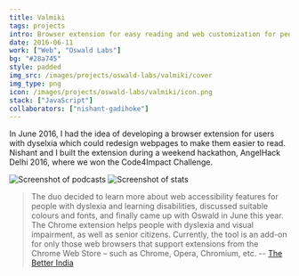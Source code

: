 ```yaml
---
title: Valmiki
tags: projects
intro: Browser extension for easy reading and web customization for people with dyslexia
date: 2016-06-11
work: ["Web", "Oswald Labs"]
bg: "#28a745"
style: padded
img_src: /images/projects/oswald-labs/valmiki/cover
img_type: png
icon: /images/projects/oswald-labs/valmiki/icon.png
stack: ["JavaScript"]
collaborators: ["nishant-gadihoke"]
---
```


In June 2016, I had the idea of developing a browser extension for users with dyselxia which could redesign webpages to make them easier to read. Nishant and I built the extension during a weekend hackathon, AngelHack Delhi 2016, where we won the Code4Impact Challenge.

<div class="two-images">
  <img src="/images/projects/oswald-labs/valmiki/homepage.png" alt="Screenshot of podcasts">
  <img src="/images/projects/oswald-labs/valmiki/preferences.png" alt="Screenshot of stats">
</div>

> The duo decided to learn more about web accessibility features for people with dyslexia and learning disabilities, discussed suitable colours and fonts, and finally came up with Oswald in June this year. The Chrome extension helps people with dyslexia and visual impairment, as well as senior citizens. Currently, the tool is an add-on for only those web browsers that support extensions from the Chrome Web Store – such as Chrome, Opera, Chromium, etc. -- [The Better India](https://www.thebetterindia.com/63239/oswald-web-access-dyslexia-visually-impaired/)

<div class="image"><img alt="" src="/images/projects/oswald-labs/valmiki/cover.png"></div>
